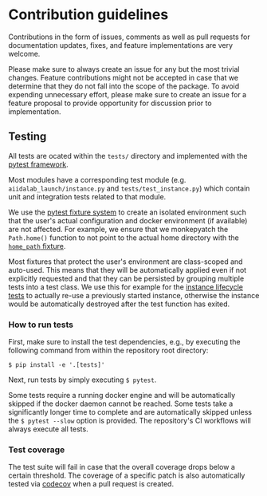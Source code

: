 # Contribution guidelines

Contributions in the form of issues, comments as well as pull requests for documentation updates, fixes, and feature implementations are very welcome.

Please make sure to always create an issue for any but the most trivial changes.
Feature contributions might not be accepted in case that we determine that they do not fall into the scope of the package.
To avoid expending unnecessary effort, please make sure to create an issue for a feature proposal to provide opportunity for discussion prior to implementation.

## Testing

All tests are ocated within the `tests/` directory and implemented with the [pytest framework](https://pytest.org/).

Most modules have a corresponding test module (e.g. `aiidalab_launch/instance.py` and `tests/test_instance.py`) which contain unit and integration tests related to that module.

We use the [pytest fixture system](https://docs.pytest.org/en/7.1.x/explanation/fixtures.html#about-fixtures) to create an isolated environment such that the user's actual configuration and docker environment (if available) are not affected.
For example, we ensure that we monkepyatch the `Path.home()` function to not point to the actual home directory with the [`home_path` fixture](https://github.com/aiidalab/aiidalab-launch/blob/73fe854e525d1c0adfa1f92b1aa97842df5a5c16/tests/conftest.py#L90-L95).

Most fixtures that protect the user's environment are class-scoped and auto-used.
This means that they will be automatically applied even if not explicitly requested and that they can be persisted by grouping multiple tests into a test class.
We use this for example for the [instance lifecycle tests](https://github.com/aiidalab/aiidalab-launch/blob/73fe854e525d1c0adfa1f92b1aa97842df5a5c16/tests/test_cli.py#L167) to actually re-use a previously started instance, otherwise the instance would be automatically destroyed after the test function has exited.

### How to run tests

First, make sure to install the test dependencies, e.g., by executing the following command from within the repository root directory:

```console
$ pip install -e '.[tests]'
```

Next, run tests by simply executing `$ pytest`.

Some tests require a running docker engine and will be automatically skipped if the docker daemon cannot be reached.
Some tests take a significantly longer time to complete and are automatically skipped unless the `$ pytest --slow` option is provided.
The repository's CI workflows will always execute all tests.

### Test coverage

The test suite will fail in case that the overall coverage drops below a certain threshold.
The coverage of a specific patch is also automatically tested via [codecov](https://about.codecov.io/) when a pull request is created.
